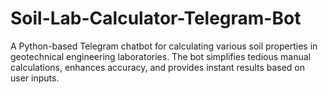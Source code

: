 # Soil-Lab-Calculator-Telegram-Bot
A Python-based Telegram chatbot for calculating various soil properties in geotechnical engineering laboratories. The bot simplifies tedious manual calculations, enhances accuracy, and provides instant results based on user inputs.
